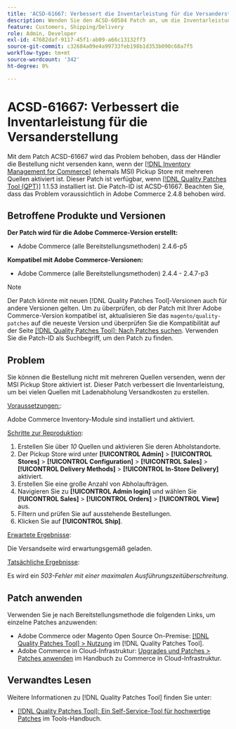 ```yaml
---
title: 'ACSD-61667: Verbessert die Inventarleistung für die Versanderstellung'
description: Wenden Sie den ACSD-60584 Patch an, um die Inventarleistung für die Versanderstellung zu verbessern, falls viele Quellen mit Abholung im Geschäft vorhanden sind.
feature: Customers, Shipping/Delivery
role: Admin, Developer
exl-id: 47682daf-9117-45f1-ab09-a66c13132ff3
source-git-commit: c32684a09e4a99733feb198b1d353b090c68a7f5
workflow-type: tm+mt
source-wordcount: '342'
ht-degree: 0%

---
```


# ACSD-61667: Verbessert die Inventarleistung für die Versanderstellung

Mit dem Patch ACSD-61667 wird das Problem behoben, dass der Händler die Bestellung nicht versenden kann, wenn der [[!DNL Inventory Management for Commerce]](https://experienceleague.adobe.com/de/docs/commerce-admin/inventory/introduction) (ehemals MSI) Pickup Store mit mehreren Quellen aktiviert ist. Dieser Patch ist verfügbar, wenn [[!DNL Quality Patches Tool (QPT)]](/help/tools/quality-patches-tool/quality-patches-tool-to-self-serve-quality-patches.md) 1.1.53 installiert ist. Die Patch-ID ist ACSD-61667. Beachten Sie, dass das Problem voraussichtlich in Adobe Commerce 2.4.8 behoben wird.

## Betroffene Produkte und Versionen

**Der Patch wird für die Adobe Commerce-Version erstellt:**

* Adobe Commerce (alle Bereitstellungsmethoden) 2.4.6-p5

**Kompatibel mit Adobe Commerce-Versionen:**

* Adobe Commerce (alle Bereitstellungsmethoden) 2.4.4 - 2.4.7-p3

>[!NOTE]
>
>Der Patch könnte mit neuen [!DNL Quality Patches Tool]-Versionen auch für andere Versionen gelten. Um zu überprüfen, ob der Patch mit Ihrer Adobe Commerce-Version kompatibel ist, aktualisieren Sie das `magento/quality-patches` auf die neueste Version und überprüfen Sie die Kompatibilität auf der Seite [[!DNL Quality Patches Tool]: Nach Patches suchen](https://experienceleague.adobe.com/tools/commerce-quality-patches/index.html?lang=de). Verwenden Sie die Patch-ID als Suchbegriff, um den Patch zu finden.

## Problem

Sie können die Bestellung nicht mit mehreren Quellen versenden, wenn der MSI Pickup Store aktiviert ist. Dieser Patch verbessert die Inventarleistung, um bei vielen Quellen mit Ladenabholung Versandkosten zu erstellen.

<u>Voraussetzungen:</u>:

Adobe Commerce Inventory-Module sind installiert und aktiviert.

<u>Schritte zur Reproduktion</u>:

1. Erstellen Sie über *10* Quellen und aktivieren Sie deren Abholstandorte.
1. Der Pickup Store wird unter **[!UICONTROL Admin]** > **[!UICONTROL Stores]** > **[!UICONTROL Configuration]** > **[!UICONTROL Sales]** > **[!UICONTROL Delivery Methods]** > **[!UICONTROL In-Store Delivery]** aktiviert.
1. Erstellen Sie eine große Anzahl von Abholaufträgen.
1. Navigieren Sie zu **[!UICONTROL Admin login]** und wählen Sie **[!UICONTROL Sales]** > **[!UICONTROL Orders]** > **[!UICONTROL View]** aus.
1. Filtern und prüfen Sie auf ausstehende Bestellungen.
1. Klicken Sie auf **[!UICONTROL Ship]**.

<u>Erwartete Ergebnisse</u>:

Die Versandseite wird erwartungsgemäß geladen.

<u>Tatsächliche Ergebnisse</u>:

Es wird ein *503-Fehler mit einer maximalen Ausführungszeitüberschreitung*.

## Patch anwenden

Verwenden Sie je nach Bereitstellungsmethode die folgenden Links, um einzelne Patches anzuwenden:

* Adobe Commerce oder Magento Open Source On-Premise: [[!DNL Quality Patches Tool] > Nutzung](/help/tools/quality-patches-tool/usage.md) im [!DNL Quality Patches Tool].
* Adobe Commerce in Cloud-Infrastruktur: [Upgrades und Patches > Patches anwenden](https://experienceleague.adobe.com/docs/commerce-cloud-service/user-guide/develop/upgrade/apply-patches.html?lang=de) im Handbuch zu Commerce in Cloud-Infrastruktur.

## Verwandtes Lesen

Weitere Informationen zu [!DNL Quality Patches Tool] finden Sie unter:

* [[!DNL Quality Patches Tool]: Ein Self-Service-Tool für hochwertige Patches](/help/tools/quality-patches-tool/quality-patches-tool-to-self-serve-quality-patches.md) im Tools-Handbuch.
